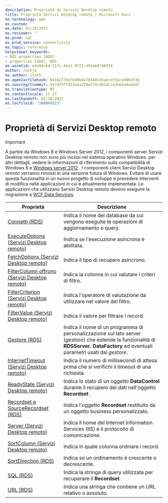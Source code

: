 ```yaml
---
description: Proprietà di Servizi Desktop remoto
title: Proprietà Servizi Desktop remoto | Microsoft Docs
ms.technology: ado
ms.custom: ''
ms.date: 01/19/2017
ms.reviewer: ''
ms.prod: sql
ms.prod_service: connectivity
ms.topic: reference
helpviewer_keywords:
- RDS properties [ADO]
- properties [ADO], RDS
ms.assetid: e4e04cbd-21fc-44a1-9f21-49aa68746934
author: rothja
ms.author: jroth
ms.openlocfilehash: 641b2776efbd8b4e78348c45aecef3ace006dfdd
ms.sourcegitcommit: 917df4ffd22e4a229af7dc481dcce3ebba0aa4d7
ms.translationtype: MT
ms.contentlocale: it-IT
ms.lasthandoff: 02/10/2021
ms.locfileid: "100049221"
---
```

# <a name="rds-properties"></a>Proprietà di Servizi Desktop remoto
> [!IMPORTANT]
>  A partire da Windows 8 e Windows Server 2012, i componenti server Servizi Desktop remoto non sono più inclusi nel sistema operativo Windows. per altri dettagli, vedere le informazioni di riferimento sulla compatibilità di Windows 8 e [Windows server 2012](https://www.microsoft.com/download/details.aspx?id=27416) . I componenti client Servizi Desktop remoto verranno rimossi in una versione futura di Windows. Evitare di usare questa funzionalità in un nuovo progetto di sviluppo e prevedere interventi di modifica nelle applicazioni in cui è attualmente implementata. Le applicazioni che utilizzano Servizi Desktop remoto devono eseguire la migrazione a [WCF Data Services](/dotnet/framework/wcf/).  
  
|Proprietà|Descrizione|  
|-|-|  
|[Connetti (RDS)](./connect-property-rds.md)|Indica il nome del database da cui vengono eseguite le operazioni di aggiornamento e query.|  
|[ExecuteOptions (Servizi Desktop remoto)](./executeoptions-property-rds.md)|Indica se l'esecuzione asincrona è abilitata.|  
|[FetchOptions (Servizi Desktop remoto)](./fetchoptions-property-rds.md)|Indica il tipo di recupero asincrono.|  
|[FilterColumn offrono (Servizi Desktop remoto)](./filtercolumn-property-rds.md)|Indica la colonna in cui valutare i criteri di filtro.|  
|[FilterCriterion (Servizi Desktop remoto)](./filtercriterion-property-rds.md)|Indica l'operatore di valutazione da utilizzare nel valore del filtro.|  
|[FilterValue (Servizi Desktop remoto)](./filtervalue-property-rds.md)|Indica il valore per filtrare i record.|  
|[Gestore (RDS)](./handler-property-rds.md)|Indica il nome di un programma di personalizzazione sul lato server (*gestore*) che estende la funzionalità di **RDSServer. DataFactory** ed eventuali parametri usati dal *gestore*.|  
|[InternetTimeout (Servizi Desktop remoto)](./internettimeout-property-rds.md)|Indica il numero di millisecondi di attesa prima che si verifichi il timeout di una richiesta.|  
|[ReadyState (Servizi Desktop remoto)](./readystate-property-rds.md)|Indica lo stato di un oggetto **DataControl** durante il recupero dei dati nell'oggetto **Recordset** .|  
|[Recordset e SourceRecordset (RDS)](./recordset-sourcerecordset-properties-rds.md)|Indica l'oggetto **Recordset** restituito da un oggetto business personalizzato.|  
|[Server (Servizi Desktop remoto)](./server-property-rds.md)|Indica il nome del Internet Information Services (IIS) e il protocollo di comunicazione.|  
|[SortColumn (Servizi Desktop remoto)](./sortcolumn-property-rds.md)|Indica in quale colonna ordinare i record.|  
|[SortDirection (RDS)](./sortdirection-property-rds.md)|Indica se un ordinamento è crescente o decrescente.|  
|[SQL (RDS)](./sql-property.md)|Indica la stringa di query utilizzata per recuperare il **Recordset**.|  
|[URL (RDS)](./url-property-rds.md)|Indica una stringa che contiene un URL relativo o assoluto.|